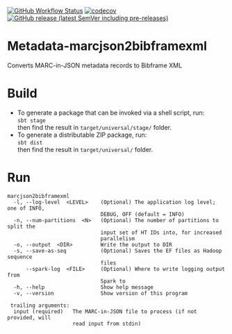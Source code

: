 [![GitHub Workflow Status](https://img.shields.io/github/actions/workflow/status/htrc/Metadata-marcjson2bibframexml/ci.yml?branch=main)](https://github.com/htrc/Metadata-marcjson2bibframexml/actions/workflows/ci.yml)
[![codecov](https://codecov.io/github/htrc/Metadata-marcjson2bibframexml/graph/badge.svg?token=U7QSqR9yri)](https://codecov.io/github/htrc/Metadata-marcjson2bibframexml)
[![GitHub release (latest SemVer including pre-releases)](https://img.shields.io/github/v/release/htrc/Metadata-marcjson2bibframexml?include_prereleases&sort=semver)](https://github.com/htrc/Metadata-marcjson2bibframexml/releases/latest)

# Metadata-marcjson2bibframexml
Converts MARC-in-JSON metadata records to Bibframe XML

# Build
* To generate a package that can be invoked via a shell script, run:  
  `sbt stage`  
  then find the result in `target/universal/stage/` folder.
* To generate a distributable ZIP package, run:  
  `sbt dist`  
  then find the result in `target/universal/` folder.

# Run
```
marcjson2bibframexml
  -l, --log-level  <LEVEL>    (Optional) The application log level; one of INFO,
                              DEBUG, OFF (default = INFO)
  -n, --num-partitions  <N>   (Optional) The number of partitions to split the
                              input set of HT IDs into, for increased
                              parallelism
  -o, --output  <DIR>         Write the output to DIR
  -s, --save-as-seq           (Optional) Saves the EF files as Hadoop sequence
                              files
      --spark-log  <FILE>     (Optional) Where to write logging output from
                              Spark to
  -h, --help                  Show help message
  -v, --version               Show version of this program

 trailing arguments:
  input (required)   The MARC-in-JSON file to process (if not provided, will
                     read input from stdin)
```
